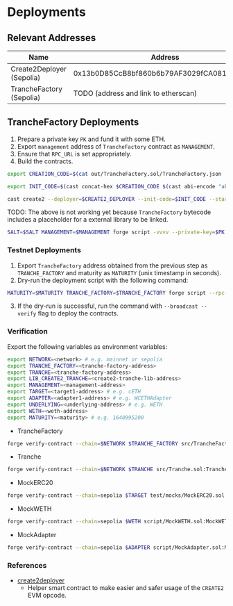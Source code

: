 # Deployments

## Relevant Addresses

| Name                      | Address                                    |
| ------------------------- | ------------------------------------------ |
| Create2Deployer (Sepolia) | 0x13b0D85CcB8bf860b6b79AF3029fCA081AE9beF2 |
| TrancheFactory (Sepolia)  | TODO (address and link to etherscan)       |

## TrancheFactory Deployments

1. Prepare a private key `PK` and fund it with some ETH.
2. Export `management` address of `TrancheFactory` contract as `MANAGEMENT`.
3. Ensure that `RPC_URL` is set appropriately.
4. Build the contracts.

```bash
export CREATION_CODE=$(cat out/TrancheFactory.sol/TrancheFactory.json | jq -r .bytecode.object)

export INIT_CODE=$(cast concat-hex $CREATION_CODE $(cast abi-encode "abi_encode(address)" $MANAGEMENT))

cast create2 --deployer=$CREATE2_DEPLOYER --init-code=$INIT_CODE --starts-with=<starts-with>
```

TODO: The above is not working yet because `TrancheFactory` bytecode includes a placeholder for a external library to be linked.

```bash
SALT=$SALT MANAGEMENT=$MANAGEMENT forge script -vvvv --private-key=$PK --rpc-url=$RPC_URL script/TrancheFactoryDeploy.s.sol:TrancheFactoryDeploy
```

### Testnet Deployments

1. Export `TrancheFactory` address obtained from the previous step as `TRANCHE_FACTORY` and maturity as `MATURITY` (unix timestamp in seconds).
2. Dry-run the deployment script with the following command:

```bash
MATURITY=$MATURITY TRANCHE_FACTORY=$TRANCHE_FACTORY forge script --rpc-url=$RPC_URL --private-key=$PK  script/MockDeploy.s.sol
```

3. If the dry-run is successful, run the command with `--broadcast --verify` flag to deploy the contracts.

### Verification

Export the following variables as environment variables:

```bash
export NETWORK=<network> # e.g. mainnet or sepolia
export TRANCHE_FACTORY=<tranche-factory-address>
export TRANCHE=<tranche-factory-address>
export LIB_CREATE2_TRANCHE=<create2-tranche-lib-address>
export MANAGEMENT=<management-address>
export TARGET=<target1-address> # e.g. cETH
export ADAPTER=<adapter1-address> # e.g. WCETHAdapter
export UNDERLYING=<underlying-address> # e.g. WETH
export WETH=<weth-address>
export MATURITY=<maturity> # e.g. 1640995200
```

- TrancheFactory

```bash
forge verify-contract --chain=$NETWORK $TRANCHE_FACTORY src/TrancheFactory.sol:TrancheFactory --constructor-args=$(cast abi-encode "constructor(address)" $MANAGEMENT) --libraries=src/Create2TrancheLib.sol:Create2TrancheLib:$LIB_CREATE2_TRANCHE
```

- Tranche

```bash
forge verify-contract --chain=$NETWORK $TRANCHE src/Tranche.sol:Tranche
```

- MockERC20

```bash
forge verify-contract --chain=sepolia $TARGET test/mocks/MockERC20.sol:MockERC20 --constructor-args=$(cast abi-encode "a(string,string,uint8)" "CompoundV2 ETH" "cETH" 18)
```

- MockWETH

```bash
forge verify-contract --chain=sepolia $WETH script/MockWETH.sol:MockWETH --constructor-args=$(cast abi-encode "c(address)" $MANAGEMENT )
```

- MockAdapter

```bash
forge verify-contract --chain=sepolia $ADAPTER script/MockAdapter.sol:MockAdapter --constructor-args=$(cast abi-encode "a(address,address,uint256)" $UNDERLYING $TARGET $MATURITY)
```

### References

- [create2deployer](https://github.com/pcaversaccio/create2deployer/tree/main/)
  - Helper smart contract to make easier and safer usage of the `CREATE2` EVM opcode.
